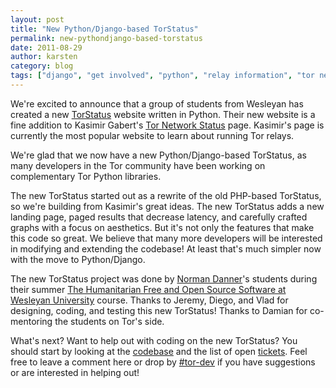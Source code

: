 ```yaml
---
layout: post
title: "New Python/Django-based TorStatus"
permalink: new-pythondjango-based-torstatus
date: 2011-08-29
author: karsten
category: blog
tags: ["django", "get involved", "python", "relay information", "tor network", "tor status", "wesleyan hfoss"]
---
```


We're excited to announce that a group of students from Wesleyan has created a new [TorStatus](http://www.torstatusbeta.org/) website written in Python. Their new website is a fine addition to Kasimir Gabert's [Tor Network Status](http://torstatus.blutmagie.de/) page. Kasimir's page is currently the most popular website to learn about running Tor relays.

We're glad that we now have a new Python/Django-based TorStatus, as many developers in the Tor community have been working on complementary Tor Python libraries.

The new TorStatus started out as a rewrite of the old PHP-based TorStatus, so we're building from Kasimir's great ideas. The new TorStatus adds a new landing page, paged results that decrease latency, and carefully crafted graphs with a focus on aesthetics. But it's not only the features that make this code so great. We believe that many more developers will be interested in modifying and extending the codebase! At least that's much simpler now with the move to Python/Django.

The new TorStatus project was done by [Norman Danner](http://ndanner.web.wesleyan.edu/)'s students during their summer [The Humanitarian Free and Open Source Software at Wesleyan University](http://hfoss.wesleyan.edu/summer-institute-2011) course. Thanks to Jeremy, Diego, and Vlad for designing, coding, and testing this new TorStatus! Thanks to Damian for co-mentoring the students on Tor's side.

What's next? Want to help out with coding on the new TorStatus? You should start by looking at the [codebase](https://gitweb.torproject.org/torstatus.git) and the list of open [tickets](https://trac.torproject.org/projects/tor/query?component=TorStatus&status=!closed). Feel free to leave a comment here or drop by [#tor-dev](irc://irc.oftc.net/tor) if you have suggestions or are interested in helping out!


